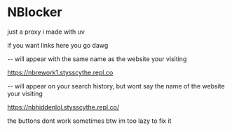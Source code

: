 # NBlocker
just a proxy i made with uv

if you want links here you go dawg

-- will appear with the same name as the website your visiting


https://nbrework1.stysscythe.repl.co


-- will appear on your search history, but wont say the name of the website your visiting


https://nbhiddenlol.stysscythe.repl.co/

the buttons dont work sometimes 
btw im too lazy to fix it
